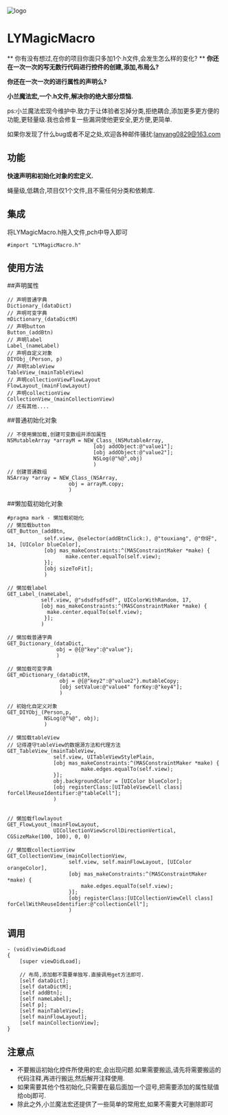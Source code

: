 ![logo](https://github.com/mogulanyang/LYMagicMacro/blob/master/sucai/magic.png)
# LYMagicMacro
** 你有没有想过,在你的项目你面只多加1个.h文件,会发生怎么样的变化? **
**你还在一次一次的写无数行代码进行控件的创建,添加,布局么?**

**你还在一次一次的进行属性的声明么?**

**小兰魔法宏,一个.h文件,解决你的绝大部分烦恼.**

ps:小兰魔法宏现今维护中.致力于让体验者忘掉分类,拒绝耦合,添加更多更方便的功能,更轻量级.我也会修复一些漏洞使他更安全,更方便,更简单.

如果你发现了什么bug或者不足之处,欢迎各种邮件骚扰:lanyang0829@163.com
## 功能
**快速声明和初始化对象的宏定义.**  

蝇量级,低耦合,项目仅1个文件,且不需任何分类和依赖库.

## 集成
将LYMagicMacro.h拖入文件,pch中导入即可
```objc
#import "LYMagicMacro.h"
```

## 使用方法
##声明属性
```objc
// 声明普通字典
Dictionary_(dataDict)
// 声明可变字典
mDictionary_(dataDictM)
// 声明button
Button_(addBtn)
// 声明label
Label_(nameLabel)
// 声明自定义对象
DIYObj_(Person, p)
// 声明tableView
TableView_(mainTableView)
// 声明collectionViewFlowLayout
FlowLayout_(mainFlowLayout)
// 声明collectionView
CollectionView_(mainCollectionView)
// 还有其他....
```
##普通初始化对象
```objc
// 不使用懒加载,创建可变数组并添加属性
NSMutableArray *arrayM = NEW_Class_(NSMutableArray,
                            [obj addObject:@"value1"];
                            [obj addObject:@"value2"];
                            NSLog(@"%@",obj)
                            )
// 创建普通数组
NSArray *array = NEW_Class_(NSArray,
                    obj = arrayM.copy;
                    )
```
##懒加载初始化对象
```objc
#pragma mark - 懒加载初始化
// 懒加载button
GET_Button_(addBtn,
            self.view, @selector(addBtnClick:), @"touxiang", @"你好", 14, [UIColor blueColor],
            [obj mas_makeConstraints:^(MASConstraintMaker *make) {
                   make.center.equalTo(self.view);
            }];
            [obj sizeToFit];
            )

// 懒加载label
GET_Label_(nameLabel,
           self.view, @"sdsdfsdfsdf", UIColorWithRandom, 17,
           [obj mas_makeConstraints:^(MASConstraintMaker *make) {
             make.center.equalTo(self.view);
            }];
           )

// 懒加载普通字典
GET_Dictionary_(dataDict,
                obj = @{@"key":@"value"};
                )

// 懒加载可变字典
GET_mDictionary_(dataDictM,
                 obj = @{@"key2":@"value2"}.mutableCopy;
                 [obj setValue:@"value4" forKey:@"key4"];
                 )

// 初始化自定义对象
GET_DIYObj_(Person,p,
            NSLog(@"%@", obj);
            )

// 懒加载tableView
// 记得遵守tableView的数据源方法和代理方法
GET_TableView_(mainTableView,
               self.view, UITableViewStylePlain,
               [obj mas_makeConstraints:^(MASConstraintMaker *make) {
                        make.edges.equalTo(self.view);
               }];
               obj.backgroundColor = [UIColor blueColor];
               [obj registerClass:[UITableViewCell class] forCellReuseIdentifier:@"tableCell"];
               )


// 懒加载flowlayout
GET_FlowLyout_(mainFlowLayout,
               UICollectionViewScrollDirectionVertical, CGSizeMake(100, 100), 0, 0)

// 懒加载collectionView
GET_CollectionView_(mainCollectionView,
                    self.view, self.mainFlowLayout, [UIColor orangeColor],
                    [obj mas_makeConstraints:^(MASConstraintMaker *make) {
                        make.edges.equalTo(self.view);
                    }];
                    [obj registerClass:[UICollectionViewCell class] forCellWithReuseIdentifier:@"collectionCell"];
                    )
```
## 调用
```objc
- (void)viewDidLoad
{
    [super viewDidLoad];
    
    // 布局,添加都不需要单独写.直接调用get方法即可.
    [self dataDict];
    [self dataDictM];
    [self addBtn];
    [self nameLabel];
    [self p];
    [self mainTableView];
    [self mainFlowLayout];
    [self mainCollectionView];
}
```
## 注意点
- 不要搬运初始化控件所使用的宏,会出现问题.如果需要搬运,请先将需要搬运的代码注释,再进行搬运,然后解开注释使用.
- 如果需要其他个性初始化,只需要在最后面加一个逗号,把需要添加的属性赋值给obj即可.
- 除此之外,小兰魔法宏还提供了一些简单的常用宏,如果不需要大可删除即可
